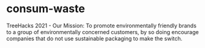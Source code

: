 # consum-waste
TreeHacks 2021 - Our Mission: To promote environmentally friendly brands to a group of environmentally concerned customers, by so doing encourage companies that do not use sustainable packaging to make the switch. 

